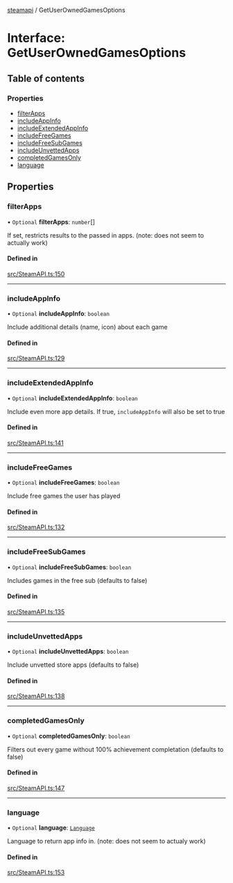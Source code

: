 [steamapi](../README.md) / GetUserOwnedGamesOptions

# Interface: GetUserOwnedGamesOptions

## Table of contents

### Properties

- [filterApps](GetUserOwnedGamesOptions.md#filterapps)
- [includeAppInfo](GetUserOwnedGamesOptions.md#includeappinfo)
- [includeExtendedAppInfo](GetUserOwnedGamesOptions.md#includeextendedappinfo)
- [includeFreeGames](GetUserOwnedGamesOptions.md#includefreegames)
- [includeFreeSubGames](GetUserOwnedGamesOptions.md#includefreesubgames)
- [includeUnvettedApps](GetUserOwnedGamesOptions.md#includeunvettedapps)
- [completedGamesOnly](GetUserOwnedGamesOptions.md#completedGamesOnly)
- [language](GetUserOwnedGamesOptions.md#language)

## Properties

### filterApps

• `Optional` **filterApps**: `number`[]

If set, restricts results to the passed in apps. (note: does not seem to actually work)

#### Defined in

[src/SteamAPI.ts:150](TODO)

___

### includeAppInfo

• `Optional` **includeAppInfo**: `boolean`

Include additional details (name, icon) about each game

#### Defined in

[src/SteamAPI.ts:129](https://github.com/xDimGG/node-steamapi/blob/acff462/src/SteamAPI.ts#L129)

___

### includeExtendedAppInfo

• `Optional` **includeExtendedAppInfo**: `boolean`

Include even more app details. If true, `includeAppInfo` will also be set to true

#### Defined in

[src/SteamAPI.ts:141](https://github.com/xDimGG/node-steamapi/blob/acff462/src/SteamAPI.ts#L141)

___

### includeFreeGames

• `Optional` **includeFreeGames**: `boolean`

Include free games the user has played

#### Defined in

[src/SteamAPI.ts:132](https://github.com/xDimGG/node-steamapi/blob/acff462/src/SteamAPI.ts#L132)

___

### includeFreeSubGames

• `Optional` **includeFreeSubGames**: `boolean`

Includes games in the free sub (defaults to false)

#### Defined in

[src/SteamAPI.ts:135](https://github.com/xDimGG/node-steamapi/blob/acff462/src/SteamAPI.ts#L135)

___

### includeUnvettedApps

• `Optional` **includeUnvettedApps**: `boolean`

Include unvetted store apps (defaults to false)

#### Defined in

[src/SteamAPI.ts:138](https://github.com/xDimGG/node-steamapi/blob/acff462/src/SteamAPI.ts#L138)

___

### completedGamesOnly

• `Optional` **completedGamesOnly**: `boolean`

Filters out every game without 100% achievement completation (defaults to false)

#### Defined in

[src/SteamAPI.ts:147](TODO)

___

### language

• `Optional` **language**: [`Language`](../README.md#language)

Language to return app info in. (note: does not seem to actualy work)

#### Defined in

[src/SteamAPI.ts:153](TODO)
